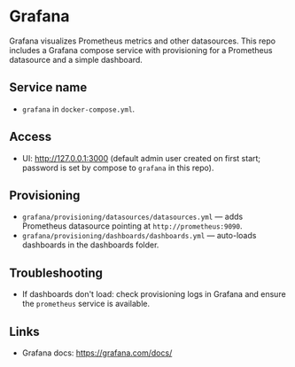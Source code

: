 # Grafana

Grafana visualizes Prometheus metrics and other datasources. This repo includes a Grafana compose service with provisioning for a Prometheus datasource and a simple dashboard.

## Service name
- `grafana` in `docker-compose.yml`.

## Access
- UI: http://127.0.0.1:3000 (default admin user created on first start; password is set by compose to `grafana` in this repo).

## Provisioning
- `grafana/provisioning/datasources/datasources.yml` — adds Prometheus datasource pointing at `http://prometheus:9090`.
- `grafana/provisioning/dashboards/dashboards.yml` — auto-loads dashboards in the dashboards folder.

## Troubleshooting
- If dashboards don't load: check provisioning logs in Grafana and ensure the `prometheus` service is available.

## Links
- Grafana docs: https://grafana.com/docs/
